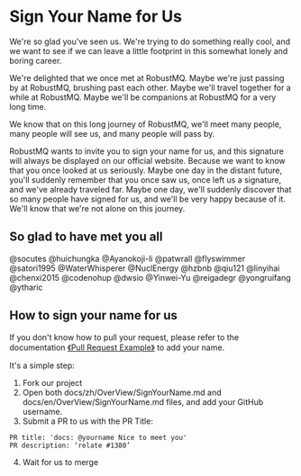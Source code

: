 # Sign Your Name for Us

We're so glad you've seen us. We're trying to do something really cool, and we want to see if we can leave a little footprint in this somewhat lonely and boring career.

We're delighted that we once met at RobustMQ. Maybe we're just passing by at RobustMQ, brushing past each other. Maybe we'll travel together for a while at RobustMQ. Maybe we'll be companions at RobustMQ for a very long time.

We know that on this long journey of RobustMQ, we'll meet many people, many people will see us, and many people will pass by.

RobustMQ wants to invite you to sign your name for us, and this signature will always be displayed on our official website. Because we want to know that you once looked at us seriously. Maybe one day in the distant future, you'll suddenly remember that you once saw us, once left us a signature, and we've already traveled far. Maybe one day, we'll suddenly discover that so many people have signed for us, and we'll be very happy because of it. We'll know that we're not alone on this journey.

## So glad to have met you all
@socutes 
@huichungka 
@Ayanokoji-li 
@patwrall 
@flyswimmer 
@satori1995 
@WaterWhisperer 
@NuclEnergy
@hzbnb
@qiu121
@linyihai
@chenxi2015
@codenohup
@dwsio
@Yinwei-Yu
@reigadegr
@yongruifang
@ytharic

## How to sign your name for us

If you don't know how to pull your request, please refer to the documentation [《Pull Request Example》](../ContributionGuide/Pull-Request-Example.md) to add your name.

It's a simple step:

1. Fork our project
2. Open both docs/zh/OverView/SignYourName.md and docs/en/OverView/SignYourName.md files, and add your GitHub username.
3. Submit a PR to us with the PR Title:

```
PR title: 'docs: @yourname Nice to meet you'
PR description: ‘relate #1380’
```
4. Wait for us to merge
